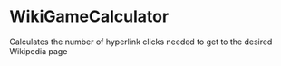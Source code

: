 # WikiGameCalculator
Calculates the number of hyperlink clicks needed to get to the desired Wikipedia page
